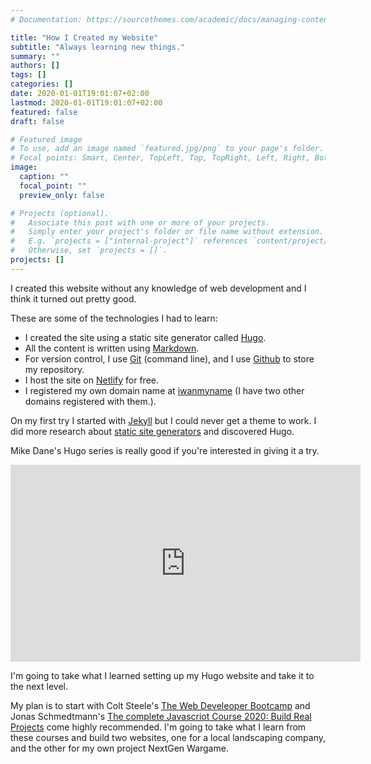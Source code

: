 ```yaml
---
# Documentation: https://sourcethemes.com/academic/docs/managing-content/

title: "How I Created my Website"
subtitle: "Always learning new things."
summary: ""
authors: []
tags: []
categories: []
date: 2020-01-01T19:01:07+02:00
lastmod: 2020-01-01T19:01:07+02:00
featured: false
draft: false

# Featured image
# To use, add an image named `featured.jpg/png` to your page's folder.
# Focal points: Smart, Center, TopLeft, Top, TopRight, Left, Right, BottomLeft, Bottom, BottomRight.
image:
  caption: ""
  focal_point: ""
  preview_only: false

# Projects (optional).
#   Associate this post with one or more of your projects.
#   Simply enter your project's folder or file name without extension.
#   E.g. `projects = ["internal-project"]` references `content/project/deep-learning/index.md`.
#   Otherwise, set `projects = []`.
projects: []
---
```

I created this website without any knowledge of web development and I think it
turned out pretty good.

These are some of the technologies I had to learn:
- I created the site using a static site generator called [Hugo](https://gohugo.io/).
- All the content is written using [Markdown](https://www.markdownguide.org/). 
- For version control, I use [Git](https://git-scm.com/) (command line), and I
  use [Github](https://github.com/) to store my repository.
- I host the site on [Netlify](https://www.netlify.com/) for free. 
- I registered my own domain name at [iwanmyname](https://iwantmyname.com/) (I
  have two other domains registered with them.).

On my first try I started with [Jekyll](https://jekyllrb.com/) but I could never
get a theme to work. I did more research about
[static site generators](https://www.staticgen.com/) and discovered Hugo.

Mike Dane's Hugo series is really good if you're interested in giving it a try.

<iframe width="560" height="315" src="https://www.youtube.com/embed/qtIqKaDlqXo"
frameborder="0" allow="accelerometer; autoplay; encrypted-media; gyroscope;
picture-in-picture" allowfullscreen></iframe>  

I'm going to take what I learned setting up my Hugo website and take it to the
next level. 

My plan is to start with Colt Steele's
[The Web Develeoper Bootcamp](https://www.udemy.com/course/the-web-developer-bootcamp/)
and Jonas Schmedtmann's
[The complete Javascriot Course 2020: Build Real Projects](https://www.udemy.com/course/the-complete-javascript-course/)
come highly recommended. I'm going to take what I learn from these courses and
build two websites, one for a local landscaping company, and the other for my
own project NextGen Wargame.
